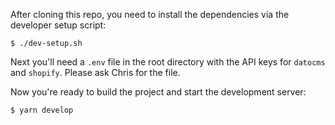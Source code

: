 After cloning this repo, you need to install the dependencies via the developer setup script:

```
$ ./dev-setup.sh
```

Next you'll need a `.env` file in the root directory with the API keys for `datocms` and `shopify`.  Please ask Chris for the file.

Now you're ready to build the project and start the development server:

```
$ yarn develop
```

